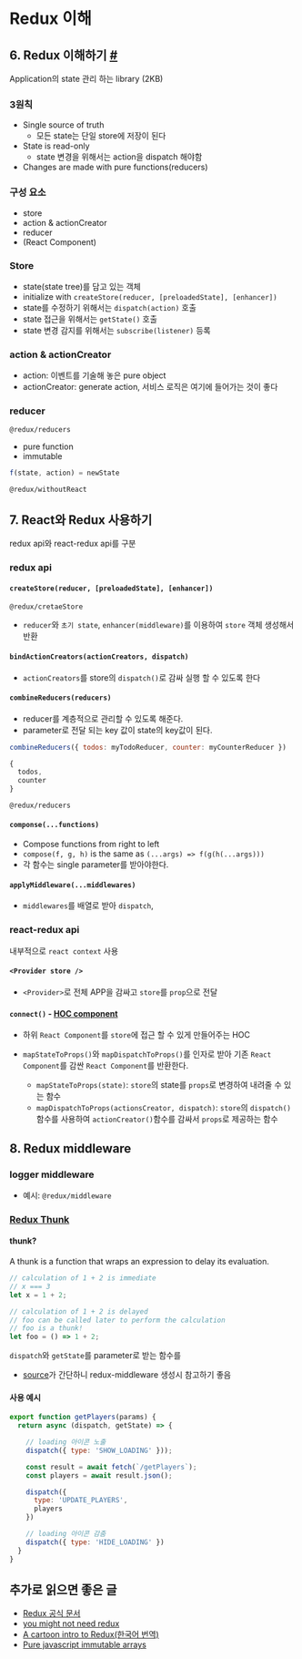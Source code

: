# Redux 이해

## 6. Redux 이해하기 [#](http://d2.naver.com/helloworld/4966453)

Application의 state 관리 하는 library (2KB)

### 3원칙

- Single source of truth
  - 모든 state는 단일 store에 저장이 된다
- State is read-only
  - state 변경을 위해서는 action을 dispatch 해야함
- Changes are made with pure functions(reducers)

### 구성 요소

- store
- action & actionCreator
- reducer
- (React Component)

### Store

- state(state tree)를 담고 있는 객체
- initialize with `createStore(reducer, [preloadedState], [enhancer])`
- state를 수정하기 위해서는 `dispatch(action)` 호출
- state 접근을 위해서는 `getState()` 호출
- state 변경 감지를 위해서는 `subscribe(listener)` 등록

### action & actionCreator

- action: 이벤트를 기술해 놓은 pure object
- actionCreator: generate action, 서비스 로직은 여기에 들어가는 것이 좋다

### reducer

`@redux/reducers`

- pure function
- immutable

```js
f(state, action) = newState
```

`@redux/withoutReact`

## 7. React와 Redux 사용하기

redux api와 react-redux api를 구분

### redux api

#### `createStore(reducer, [preloadedState], [enhancer])`

`@redux/cretaeStore`

- `reducer`와 `초기 state`, `enhancer(middleware)`를 이용하여 `store` 객체 생성해서 반환

#### `bindActionCreators(actionCreators, dispatch)`

- `actionCreators`를 store의 `dispatch()`로 감싸 실행 할 수 있도록 한다

#### `combineReducers(reducers)`

- reducer를 계층적으로 관리할 수 있도록 해준다.
- parameter로 전달 되는 key 값이 state의 key값이 된다.

```js
combineReducers({ todos: myTodoReducer, counter: myCounterReducer })
```

```js
{
  todos,
  counter
}
```

`@redux/reducers`

#### `componse(...functions)`

- Compose functions from right to left
- `compose(f, g, h)` is the same as `(...args) => f(g(h(...args)))`
- 각 함수는 single parameter를 받아야한다.

#### `applyMiddleware(...middlewares)`

- `middlewares`를 배열로 받아 `dispatch`, 

### react-redux api

내부적으로 `react context` 사용

#### `<Provider store />`

- `<Provider>`로 전체 APP을 감싸고 `store`를 `prop`으로 전달

#### `connect()` - [HOC component](https://github.com/reactjs/react-redux/blob/4d302257e3b361731f44b1f546e547ed578c8eec/src/components/connectAdvanced.js#L115)

- 하위 `React Component`를 `store`에 접근 할 수 있게 만들어주는 HOC
- `mapStateToProps()`와 `mapDispatchToProps()`를 인자로 받아 기존 `React Component`를 감싼 `React Component`를 반환한다.

  - `mapStateToProps(state)`: `store`의 state를 `props`로 변경하여 내려줄 수 있는 함수
  - `mapDispatchToProps(actionsCreator, dispatch)`: `store`의 `dispatch()`함수를 사용하여 `actionCreator()`함수를 감싸서 `props`로 제공하는 함수

## 8. Redux middleware

### logger middleware

- 예시: `@redux/middleware`

### [Redux Thunk](https://github.com/gaearon/redux-thunk)

#### thunk?

A thunk is a function that wraps an expression to delay its evaluation.

```js
// calculation of 1 + 2 is immediate
// x === 3
let x = 1 + 2;

// calculation of 1 + 2 is delayed
// foo can be called later to perform the calculation
// foo is a thunk!
let foo = () => 1 + 2;
```
`dispatch`와 `getState`를 parameter로 받는 함수를 
- [source](https://github.com/gaearon/redux-thunk/blob/master/src/index.js)가 간단하니 redux-middleware 생성시 참고하기 좋음 

#### 사용 예시

```js
export function getPlayers(params) {
  return async (dispatch, getState) => {

    // loading 아이콘 노출
    dispatch({ type: 'SHOW_LOADING' }));

    const result = await fetch(`/getPlayers`);
    const players = await result.json();

    dispatch({
      type: 'UPDATE_PLAYERS',
      players
    })

    // loading 아이콘 감춤
    dispatch({ type: 'HIDE_LOADING' })
  }
}
```

## 추가로 읽으면 좋은 글

- [Redux 공식 문서](http://redux.js.org/)
- [you might not need redux](https://medium.com/@dan_abramov/you-might-not-need-redux-be46360cf367)
- [A cartoon intro to Redux](https://code-cartoons.com/a-cartoon-intro-to-redux-3afb775501a6)[(한국어 번역)](http://bestalign.github.io/2015/10/26/cartoon-intro-to-redux/)
- [Pure javascript immutable arrays](http://vincent.billey.me/pure-javascript-immutable-array)